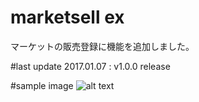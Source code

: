 # marketsell ex
マーケットの販売登録に機能を追加しました。

#last update
2017.01.07 : v1.0.0 release


#sample image
![alt text](https://github.com/chicori/TOS-Addon/blob/master/marketsell_ex/read_me.jpg "market ss")
